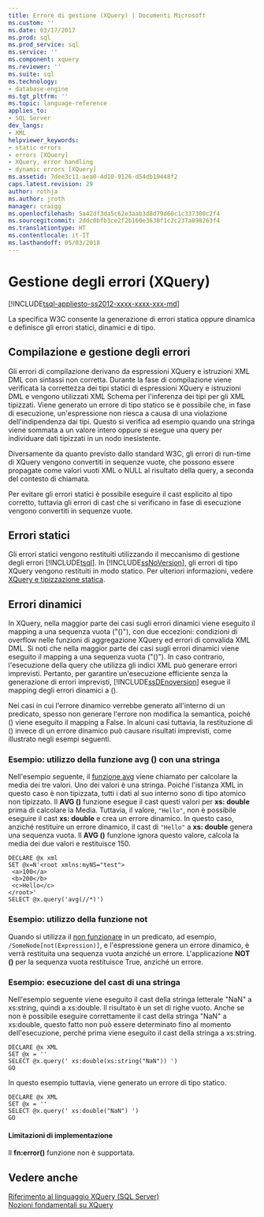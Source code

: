 ```yaml
---
title: Errore di gestione (XQuery) | Documenti Microsoft
ms.custom: ''
ms.date: 03/17/2017
ms.prod: sql
ms.prod_service: sql
ms.service: ''
ms.component: xquery
ms.reviewer: ''
ms.suite: sql
ms.technology:
- database-engine
ms.tgt_pltfrm: ''
ms.topic: language-reference
applies_to:
- SQL Server
dev_langs:
- XML
helpviewer_keywords:
- static errors
- errors [XQuery]
- XQuery, error handling
- dynamic errors [XQuery]
ms.assetid: 7dee3c11-aea0-4d10-9126-d54db19448f2
caps.latest.revision: 29
author: rothja
ms.author: jroth
manager: craigg
ms.openlocfilehash: 5a42df3da5c62e3aab3d8d79d60c1c337300c2f4
ms.sourcegitcommit: 2ddc0bfb3ce2f2b160e3638f1c2c237a898263f4
ms.translationtype: HT
ms.contentlocale: it-IT
ms.lasthandoff: 05/03/2018
---
```

# <a name="error-handling-xquery"></a>Gestione degli errori (XQuery)
[!INCLUDE[tsql-appliesto-ss2012-xxxx-xxxx-xxx-md](../includes/tsql-appliesto-ss2012-xxxx-xxxx-xxx-md.md)]

  La specifica W3C consente la generazione di errori statica oppure dinamica e definisce gli errori statici, dinamici e di tipo.  
  
## <a name="compilation-and-error-handling"></a>Compilazione e gestione degli errori  
 Gli errori di compilazione derivano da espressioni XQuery e istruzioni XML DML con sintassi non corretta. Durante la fase di compilazione viene verificata la correttezza dei tipi statici di espressioni XQuery e istruzioni DML e vengono utilizzati XML Schema per l'inferenza dei tipi per gli XML tipizzati. Viene generato un errore di tipo statico se è possibile che, in fase di esecuzione, un'espressione non riesca a causa di una violazione dell'indipendenza dai tipi. Questo si verifica ad esempio quando una stringa viene sommata a un valore intero oppure si esegue una query per individuare dati tipizzati in un nodo inesistente.  
  
 Diversamente da quanto previsto dallo standard W3C, gli errori di run-time di XQuery vengono convertiti in sequenze vuote, che possono essere propagate come valori vuoti XML o NULL al risultato della query, a seconda del contesto di chiamata.  
  
 Per evitare gli errori statici è possibile eseguire il cast esplicito al tipo corretto, tuttavia gli errori di cast che si verificano in fase di esecuzione vengono convertiti in sequenze vuote.  
  
## <a name="static-errors"></a>Errori statici  
 Gli errori statici vengono restituiti utilizzando il meccanismo di gestione degli errori [!INCLUDE[tsql](../includes/tsql-md.md)]. In [!INCLUDE[ssNoVersion](../includes/ssnoversion-md.md)], gli errori di tipo XQuery vengono restituiti in modo statico. Per ulteriori informazioni, vedere [XQuery e tipizzazione statica](../xquery/xquery-and-static-typing.md).  
  
## <a name="dynamic-errors"></a>Errori dinamici  
 In XQuery, nella maggior parte dei casi sugli errori dinamici viene eseguito il mapping a una sequenza vuota ("()"), con due eccezioni: condizioni di overflow nelle funzioni di aggregazione XQuery ed errori di convalida XML DML. Si noti che nella maggior parte dei casi sugli errori dinamici viene eseguito il mapping a una sequenza vuota ("()"). In caso contrario, l'esecuzione della query che utilizza gli indici XML può generare errori imprevisti. Pertanto, per garantire un'esecuzione efficiente senza la generazione di errori imprevisti, [!INCLUDE[ssDEnoversion](../includes/ssdenoversion-md.md)] esegue il mapping degli errori dinamici a ().  
  
 Nei casi in cui l'errore dinamico verrebbe generato all'interno di un predicato, spesso non generare l'errore non modifica la semantica, poiché () viene eseguito il mapping a False. In alcuni casi tuttavia, la restituzione di () invece di un errore dinamico può causare risultati imprevisti, come illustrato negli esempi seguenti.  
  
### <a name="example-using-the-avg-function-with-a-string"></a>Esempio: utilizzo della funzione avg () con una stringa  
 Nell'esempio seguente, il [funzione avg](../xquery/aggregate-functions-avg.md) viene chiamato per calcolare la media dei tre valori. Uno dei valori è una stringa. Poiché l'istanza XML in questo caso è non tipizzata, tutti i dati al suo interno sono di tipo atomico non tipizzato. Il **AVG ()** funzione esegue il cast questi valori per **xs: double** prima di calcolare la Media. Tuttavia, il valore, `"Hello"`, non è possibile eseguire il cast **xs: double** e crea un errore dinamico. In questo caso, anziché restituire un errore dinamico, il cast di `"Hello"` a **xs: double** genera una sequenza vuota. Il **AVG ()** funzione ignora questo valore, calcola la media dei due valori e restituisce 150.  
  
```  
DECLARE @x xml  
SET @x=N'<root xmlns:myNS="test">  
 <a>100</a>  
 <b>200</b>  
 <c>Hello</c>  
</root>'  
SELECT @x.query('avg(//*)')  
```  
  
### <a name="example-using-the-not-function"></a>Esempio: utilizzo della funzione not  
 Quando si utilizza il [non funzionare](../xquery/functions-on-boolean-values-not-function.md) in un predicato, ad esempio, `/SomeNode[not(Expression)]`, e l'espressione genera un errore dinamico, è verrà restituita una sequenza vuota anziché un errore. L'applicazione **NOT ()** per la sequenza vuota restituisce True, anziché un errore.  
  
### <a name="example-casting-a-string"></a>Esempio: esecuzione del cast di una stringa  
 Nell'esempio seguente viene eseguito il cast della stringa letterale "NaN" a xs:string, quindi a xs:double. Il risultato è un set di righe vuoto. Anche se non è possibile eseguire correttamente il cast della stringa "NaN" a xs:double, questo fatto non può essere determinato fino al momento dell'esecuzione, perché prima viene eseguito il cast della stringa a xs:string.  
  
```  
DECLARE @x XML  
SET @x = ''  
SELECT @x.query(' xs:double(xs:string("NaN")) ')  
GO  
```  
  
 In questo esempio tuttavia, viene generato un errore di tipo statico.  
  
```  
DECLARE @x XML  
SET @x = ''  
SELECT @x.query(' xs:double("NaN") ')  
GO  
```  
  
#### <a name="implementation-limitations"></a>Limitazioni di implementazione  
 Il **fn:error()** funzione non è supportata.  
  
## <a name="see-also"></a>Vedere anche  
 [Riferimento al linguaggio XQuery &#40;SQL Server&#41;](../xquery/xquery-language-reference-sql-server.md)   
 [Nozioni fondamentali su XQuery](../xquery/xquery-basics.md)  
  
  
